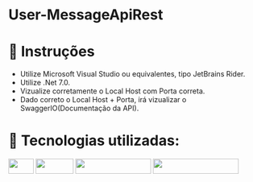 # User-MessageApiRest

# 📂 Instruções
- Utilize Microsoft Visual Studio ou equivalentes, tipo JetBrains Rider.
- Utilize .Net 7.0.
- Vizualize corretamente o Local Host com Porta correta.
- Dado correto o Local Host + Porta, irá vizualizar o SwaggerIO(Documentação da API).





#
# 🔧 Tecnologias utilizadas: 
<img width="50" height="30" src ="https://img.shields.io/badge/C%23-239120?style=for-the-badge&logo=c-sharp&logoColor=white" />  <img width="75" height="30" src ="https://img.shields.io/badge/.NET-5C2D91?style=for-the-badge&logo=.net&logoColor=white" /> 
<img width="150" height="30" src= "https://img.shields.io/badge/Visual_Studio-5C2D91?style=for-the-badge&logo=visual%20studio&logoColor=white" />
<img width="170" height="30" src ="https://img.shields.io/badge/Microsoft_SQL_Server-CC2927?style=for-the-badge&logo=microsoft-sql-server&logoColor=white" /> 
